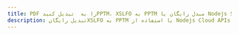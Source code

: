 ---title: PDF را به  تبدیل کنیدPPTM، XSLFO به PPTM مبدل رایگان یا Nodejs SDKdescription: تبدیل رایگانXSLFO به PPTM با استفاده از Nodejs Cloud APIs & SDK همچنین اسناد PDF را در Cloud ایجاد، ویرایش و رندر کنید.---
